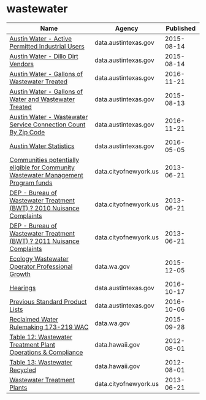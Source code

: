 # wastewater

Name | Agency | Published
---- | ---- | ---------
[Austin Water - Active Permitted Industrial Users](../datasets/ux64-t7is.md) | data.austintexas.gov | 2015-08-14
[Austin Water - Dillo Dirt Vendors](../datasets/8ih9-dnxa.md) | data.austintexas.gov | 2015-08-14
[Austin Water - Gallons of Wastewater Treated](../datasets/vuwy-s6qv.md) | data.austintexas.gov | 2016-11-21
[Austin Water - Gallons of Water and Wastewater Treated](../datasets/m4wb-q5fa.md) | data.austintexas.gov | 2015-08-13
[Austin Water - Wastewater Service Connection Count By Zip Code](../datasets/6v99-vnq3.md) | data.austintexas.gov | 2016-11-21
[Austin Water Statistics](../datasets/87qq-mkwq.md) | data.austintexas.gov | 2016-05-05
[Communities potentially eligible for Community Wastewater Management Program funds](../datasets/a9yv-r6p4.md) | data.cityofnewyork.us | 2013-06-21
[DEP - Bureau of Wastewater Treatment (BWT) ? 2010 Nuisance Complaints](../datasets/rubn-abch.md) | data.cityofnewyork.us | 2013-06-21
[DEP - Bureau of Wastewater Treatment (BWT) ? 2011 Nuisance Complaints](../datasets/qiku-f5v3.md) | data.cityofnewyork.us | 2013-06-21
[Ecology Wastewater Operator Professional Growth](../datasets/dyxg-h3je.md) | data.wa.gov | 2015-12-05
[Hearings](../datasets/s7dz-xhcs.md) | data.austintexas.gov | 2016-10-17
[Previous Standard Product Lists](../datasets/askc-vuqf.md) | data.austintexas.gov | 2016-10-06
[Reclaimed Water Rulemaking 173-219 WAC](../datasets/3mxm-hwme.md) | data.wa.gov | 2015-09-28
[Table 12: Wastewater Treatment Plant Operations & Compliance](../datasets/at3v-ejzj.md) | data.hawaii.gov | 2012-08-01
[Table 13: Wastewater Recycled](../datasets/56dm-4idp.md) | data.hawaii.gov | 2012-08-01
[Wastewater Treatment Plants](../datasets/b79y-xcs9.md) | data.cityofnewyork.us | 2013-06-21

